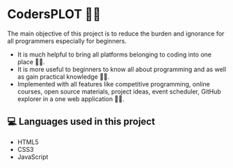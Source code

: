 # CodersPLOT 👨‍💻
 
The main objective of this project is to reduce the burden and ignorance for all programmers especially for beginners. 
- It is much helpful to bring all platforms belonging to coding into one place 👨‍💻.
- It is more useful to beginners to know all about programming and as well as gain practical knowledge 👨‍💻.
- Implemented with all features like competitive programming, online courses, open source materials, project ideas, event scheduler, GitHub explorer in a one web application 👨‍💻. 

## 💻 Languages used in this project
- HTML5
- CSS3
- JavaScript
